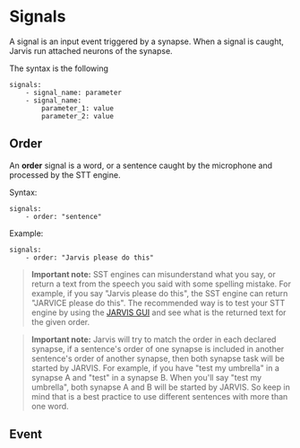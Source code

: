 # Signals

A signal is an input event triggered by a synapse. When a signal is caught, Jarvis run attached neurons of the synapse.

The syntax is the following
```
signals:
    - signal_name: parameter
    - signal_name:
        parameter_1: value
        parameter_2: value
```

## Order

An **order** signal is a word, or a sentence caught by the microphone and processed by the STT engine.

Syntax:
```
signals:
    - order: "sentence"
```

Example:
```
signals:
    - order: "Jarvis please do this"
```

> **Important note:** SST engines can misunderstand what you say, or return a text from the speech you said with some spelling mistake.
For example, if you say "Jarvis please do this", the SST engine can return "JARVICE please do this". The recommended way is to test your STT engine by using the 
[JARVIS GUI](jarvis_cli.md) and see what is the returned text for the given order.

> **Important note:** Jarvis will try to match the order in each declared synapse, if a sentence's order of one synapse is included in another sentence's order of another synapse, then
both synapse task will be started by JARVIS. For example, if you have "test my umbrella" in a synapse A and "test" in a synapse B. When you'll say "test my umbrella", both synapse A and B 
will be started by JARVIS. So keep in mind that is a best practice to use different sentences with more than one word.

## Event

